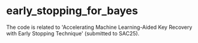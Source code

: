 # early_stopping_for_bayes
The code is related to 'Accelerating Machine Learning-Aided Key Recovery with Early Stopping Technique' (submitted to SAC25).
